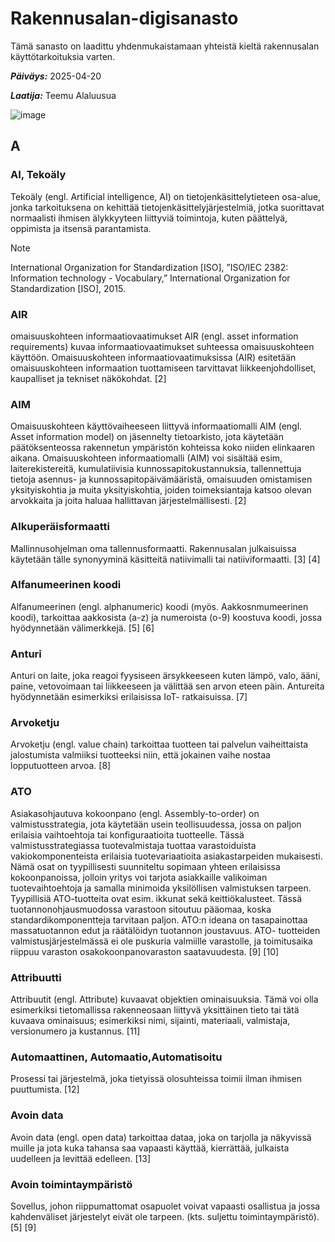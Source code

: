 # Rakennusalan-digisanasto

Tämä sanasto on laadittu yhdenmukaistamaan yhteistä kieltä rakennusalan käyttötarkoituksia varten.

***Päiväys:*** 2025-04-20

***Laatija:*** Teemu Alaluusua

![image](https://github.com/user-attachments/assets/6cc045c9-2cbc-409b-a6d0-6d237ea9fc0f)
## A
### AI, Tekoäly
Tekoäly (engl. Artificial intelligence, AI) on tietojenkäsittelytieteen osa-alue, jonka tarkoituksena on kehittää tietojenkäsittelyjärjestelmiä,
jotka suorittavat normaalisti ihmisen älykkyyteen liittyviä toimintoja, kuten päättelyä, oppimista ja itsensä parantamista.

>[!NOTE]
>International Organization for Standardization [ISO], ”ISO/IEC 2382: Information technology - Vocabulary,” International Organization for
Standardization [ISO], 2015.

### AIR 
omaisuuskohteen informaatiovaatimukset AIR (engl. asset information requirements) kuvaa informaatiovaatimukset suhteessa
omaisuuskohteen käyttöön. Omaisuuskohteen informaatiovaatimuksissa (AIR) esitetään omaisuuskohteen informaation tuottamiseen
tarvittavat liikkeenjohdolliset, kaupalliset ja tekniset näkökohdat. [2]

### AIM 
Omaisuuskohteen käyttövaiheeseen liittyvä informaatiomalli AIM (engl. Asset information model) on jäsennelty tietoarkisto, jota
käytetään päätöksenteossa rakennetun ympäristön kohteissa koko niiden elinkaaren aikana. Omaisuuskohteen informaatiomalli (AIM)
voi sisältää esim, laiterekistereitä, kumulatiivisia kunnossapitokustannuksia, tallennettuja tietoja asennus- ja kunnossapitopäivämääristä,
omaisuuden omistamisen yksityiskohtia ja muita yksityiskohtia, joiden toimeksiantaja katsoo olevan arvokkaita ja joita haluaa hallittavan
järjestelmällisesti. [2]

### Alkuperäisformaatti 
Mallinnusohjelman oma tallennusformaatti. Rakennusalan julkaisuissa käytetään tälle synonyyminä käsitteitä natiivimalli tai
natiiviformaatti. [3] [4]

### Alfanumeerinen koodi 
Alfanumeerinen (engl. alphanumeric) koodi (myös. Aakkosnmumeerinen koodi), tarkoittaa aakkosista (a-z) ja numeroista (o-9) koostuva
koodi, jossa hyödynnetään välimerkkejä. [5] [6]

### Anturi 
Anturi on laite, joka reagoi fyysiseen ärsykkeeseen kuten lämpö, valo, ääni, paine, vetovoimaan tai liikkeeseen ja välittää sen arvon
eteen päin. Antureita hyödynnetään esimerkiksi erilaisissa IoT- ratkaisuissa. [7]

### Arvoketju 
Arvoketju (engl. value chain) tarkoittaa tuotteen tai palvelun vaiheittaista jalostumista valmiiksi tuotteeksi niin, että jokainen vaihe nostaa
lopputuotteen arvoa. [8]

### ATO 
Asiakasohjautuva kokoonpano (engl. Assembly-to-order) on valmistusstrategia, jota käytetään usein teollisuudessa, jossa on paljon
erilaisia vaihtoehtoja tai konfiguraatioita tuotteelle. Tässä valmistusstrategiassa tuotevalmistaja tuottaa varastoiduista
vakiokomponenteista erilaisia tuotevariaatioita asiakastarpeiden mukaisesti. Nämä osat on tyypillisesti suunniteltu sopimaan yhteen
erilaisissa kokoonpanoissa, jolloin yritys voi tarjota asiakkaille valikoiman tuotevaihtoehtoja ja samalla minimoida yksilöllisen
valmistuksen tarpeen. Tyypillisiä ATO-tuotteita ovat esim. ikkunat sekä keittiökalusteet. Tässä tuotannonohjausmuodossa varastoon
sitoutuu pääomaa, koska standardikomponentteja tarvitaan paljon. ATO:n ideana on tasapainottaa massatuotannon edut ja
räätälöidyn tuotannon joustavuus. ATO- tuotteiden valmistusjärjestelmässä ei ole puskuria valmiille varastolle, ja toimitusaika riippuu
varaston osakokoonpanovaraston saatavuudesta. [9] [10]

### Attribuutti 
Attribuutit (engl. Attribute) kuvaavat objektien ominaisuuksia. Tämä voi olla esimerkiksi tietomallissa rakenneosaan liittyvä yksittäinen
tieto tai tätä kuvaava ominaisuus; esimerkiksi nimi, sijainti, materiaali, valmistaja, versionumero ja kustannus. [11]

### Automaattinen, Automaatio,Automatisoitu
Prosessi tai järjestelmä, joka tietyissä olosuhteissa toimii ilman ihmisen puuttumista. [12]

### Avoin data 
Avoin data (engl. open data) tarkoittaa dataa, joka on tarjolla ja näkyvissä muille ja jota kuka tahansa saa vapaasti käyttää, kierrättää,
julkaista uudelleen ja levittää edelleen. [13]

### Avoin toimintaympäristö 
Sovellus, johon riippumattomat osapuolet voivat vapaasti osallistua ja jossa kahdenväliset järjestelyt eivät ole tarpeen. (kts. suljettu
toimintaympäristö). [5] [9]
